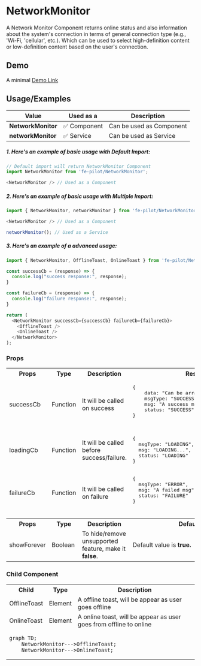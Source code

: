# NetworkMonitor

A Network Monitor Component returns online status and also information about the system's connection in terms of general connection type (e.g., 'Wi-Fi, 'cellular', etc.). Which can be used to select high-definition content or low-definition content based on the user's connection.

## Demo

A minimal [Demo Link](https://6jpxdq.csb.app/?component=NetworkMonitor)


## Usage/Examples

| Value |  Used as a  | Description|
|--------- | -------- |-----------------|
| <b>NetworkMonitor</b> | :white_check_mark: Component | Can be used as Component |
| <b>networkMonitor<b> | :white_check_mark: Service | Can be used as Service |

##### 1. Here's an example of basic usage with Default Import:
```javascript
// Default import will return NetworkMonitor Component
import NetworkMonitor from 'fe-pilot/NetworkMonitor';

<NetworkMonitor /> // Used as a Component

```

##### 2. Here's an example of basic usage with Multiple Import:
```javascript
import { NetworkMonitor, networkMonitor } from 'fe-pilot/NetworkMonitor';

<NetworkMonitor /> // Used as a Component

networkMonitor(); // Used as a Service
```

##### 3. Here's an example of a advanced usage:

```javascript
import { NetworkMonitor, OfflineToast, OnlineToast } from 'fe-pilot/NetworkMonitor';

const successCb = (response) => {
  console.log("success response:", response);
}

const failureCb = (response) => {
  console.log("failure response:", response);
}

return (
  <NetworkMonitor successCb={successCb} failureCb={failureCb}>
    <OfflineToast />
    <OnlineToast />
  </NetworkMonitor>
);

```

### Props

<table>
  <tr>
    <th>
      Props
    </th>
    <th>
      Type
    </th>
    <th>
      Description
    </th>
    <th>
      Response
    </th>
  </tr>
  <tr>
    <td>
        successCb
    </td>
    <td>Function</td>
    <td> It will be called on success</td>
    <td>
      <pre>
{
    data: "Can be array/object/string/number",
    msgType: "SUCCESSFUL",
    msg: "A success msg",
    status: "SUCCESS"
}
      </pre>
    </td>
  </tr>
  <tr>
    <td>
        loadingCb
    </td>
    <td>Function</td>
    <td>
      It will be called before success/failure.
    </td>
    <td>
      <pre>
{
  msgType: "LOADING",
  msg: "LOADING...",
  status: "LOADING"
}
</pre>
    </td>
  </tr>
  <tr>
    <td>
        failureCb
    </td>
    <td>Function</td>
    <td>
      It will be called on failure
    </td>
    <td>
       <pre>
{
  msgType: "ERROR",
  msg: "A failed msg",
  status: "FAILURE"
}
       </pre>
    </td>
  </tr>
  <tr>
    <td></td>
    <td></td>
    <td></td>
    <td></td>
  </tr>
  <th>
    Props
  </th>
  <th>
    Type
  </th>
  <th>
    Description
  </th>
  <th>
    Default Values
  </th>
   <tr>
    <td>
      showForever
    </td>
     <td>Boolean</td>
    <td>To hide/remove unsupported feature, make it <b>false</b>.</td>
    <td>Default value is <b>true.</b></td>
  </tr>
</table>

### Child Component
<table>
  <th>
    Child
  </th>
  <th>
    Type
  </th>
  <th>
    Description
  </th>
  <tr>
    <td>OfflineToast</td>
    <td>Element</td>
    <td>A offline toast, will be appear as user goes offline</td>
  </tr>
  <tr>
    <td>OnlineToast</td>
    <td>Element</td>
    <td>A online toast, will be appear as user goes from offline to online</td>
  </tr>
<tr>
<td colspan="3">

```mermaid
graph TD;
    NetworkMonitor--->OfflineToast;
    NetworkMonitor--->OnlineToast;
```

</td>
</tr>
</table>

